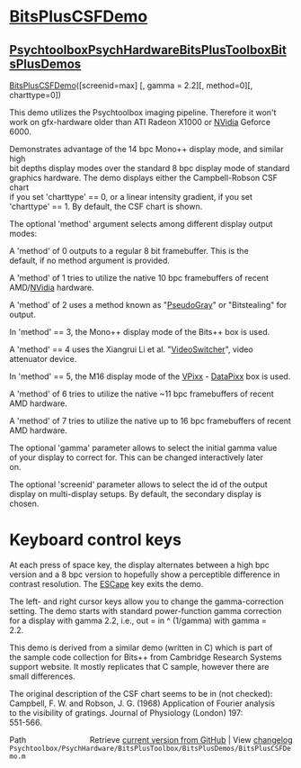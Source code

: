 # [BitsPlusCSFDemo](BitsPlusCSFDemo)
## [Psychtoolbox](Psychtoolbox)[PsychHardware](PsychHardware)[BitsPlusToolbox](BitsPlusToolbox)[BitsPlusDemos](BitsPlusDemos)

[BitsPlusCSFDemo](BitsPlusCSFDemo)([screenid=max] [, gamma = 2.2][, method=0][, charttype=0])  
  
This demo utilizes the Psychtoolbox imaging pipeline. Therefore it won't  
work on gfx-hardware older than ATI Radeon X1000 or [NVidia](NVidia) Geforce 6000.  
  
Demonstrates advantage of the 14 bpc Mono++ display mode, and similar high  
bit depths display modes over the standard 8 bpc display mode of standard  
graphics hardware. The demo displays either the Campbell-Robson CSF chart  
if you set 'charttype' == 0, or a linear intensity gradient, if you set  
'charttype' == 1. By default, the CSF chart is shown.  
  
The optional 'method' argument selects among different display output  
modes:  
  
A 'method' of 0 outputs to a regular 8 bit framebuffer. This is the  
default, if no method argument is provided.  
  
A 'method' of 1 tries to utilize the native 10 bpc framebuffers of recent  
AMD/[NVidia](NVidia) hardware.  
  
A 'method' of 2 uses a method known as "[PseudoGray](PseudoGray)" or "Bitstealing" for  
output.  
  
In 'method' == 3, the Mono++ display mode of the Bits++ box is used.  
  
A 'method' == 4 uses the Xiangrui Li et al. "[VideoSwitcher](VideoSwitcher)", video  
attenuator device.  
  
In 'method' == 5, the M16 display mode of the [VPixx](VPixx) - [DataPixx](DataPixx) box is used.  
  
A 'method' of 6 tries to utilize the native ~11 bpc framebuffers of recent  
AMD hardware.  
  
A 'method' of 7 tries to utilize the native up to 16 bpc framebuffers of recent  
AMD hardware.  
  
The optional 'gamma' parameter allows to select the initial gamma value  
of your display to correct for. This can be changed interactively later  
on.  
  
The optional 'screenid' parameter allows to select the id of the output  
display on multi-display setups. By default, the secondary display is  
chosen.  
  
# Keyboard control keys  
  
At each press of space key, the display alternates between a high bpc  
version and a 8 bpc version to hopefully show a perceptible difference in  
contrast resolution. The [ESCape](ESCape) key exits the demo.  
  
The left- and right cursor keys allow you to change the gamma-correction  
setting. The demo starts with standard power-function gamma correction  
for a display with gamma 2.2, i.e., out = in ^ (1/gamma) with gamma =  
2.2.  
  
This demo is derived from a similar demo (written in C) which is part of  
the sample code collection for Bits++ from Cambridge Research Systems  
support website. It mostly replicates that C sample, however there are  
small differences.  
  
The original description of the CSF chart seems to be in (not checked):  
Campbell, F. W. and Robson, J. G. (1968) Application of Fourier analysis  
to the visibility of gratings. Journal of Physiology (London) 197:  
551-566.  
  
  




<div class="code_header" style="text-align:right;">
  <span style="float:left;">Path&nbsp;&nbsp;</span> <span class="counter">Retrieve <a href=
  "https://raw.github.com/Psychtoolbox-3/Psychtoolbox-3/beta/Psychtoolbox/PsychHardware/BitsPlusToolbox/BitsPlusDemos/BitsPlusCSFDemo.m">current version from GitHub</a> | View <a href=
  "https://github.com/Psychtoolbox-3/Psychtoolbox-3/commits/beta/Psychtoolbox/PsychHardware/BitsPlusToolbox/BitsPlusDemos/BitsPlusCSFDemo.m">changelog</a></span>
</div>
<div class="code">
  <code>Psychtoolbox/PsychHardware/BitsPlusToolbox/BitsPlusDemos/BitsPlusCSFDemo.m</code>
</div>

